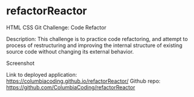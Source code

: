 # refactorReactor
HTML CSS Git Challenge: Code Refactor

Description: This challenge is to practice code refactoring, and attempt to process of restructuring and improving the internal structure of existing source code without changing its external behavior. 

Screenshot

Link to deployed application: https://columbiacoding.github.io/refactorReactor/
Github repo: https://github.com/ColumbiaCoding/refactorReactor
